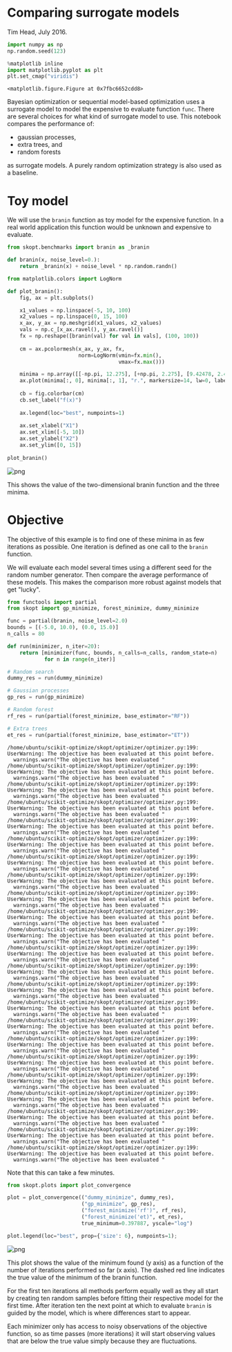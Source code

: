 
# Comparing surrogate models

Tim Head, July 2016.


```python
import numpy as np
np.random.seed(123)

%matplotlib inline
import matplotlib.pyplot as plt
plt.set_cmap("viridis")
```


    <matplotlib.figure.Figure at 0x7fbc6652cdd8>


Bayesian optimization or sequential model-based optimization uses a surrogate model
to model the expensive to evaluate function `func`. There are several choices
for what kind of surrogate model to use. This notebook compares the performance of:

* gaussian processes,
* extra trees, and
* random forests 

as surrogate models. A purely random optimization strategy is also used as a baseline.


# Toy model

We will use the `branin` function as toy model for the expensive function. In
a real world application this function would be unknown and expensive to evaluate.


```python
from skopt.benchmarks import branin as _branin

def branin(x, noise_level=0.):
    return _branin(x) + noise_level * np.random.randn()
```


```python
from matplotlib.colors import LogNorm

def plot_branin():
    fig, ax = plt.subplots()

    x1_values = np.linspace(-5, 10, 100)
    x2_values = np.linspace(0, 15, 100)
    x_ax, y_ax = np.meshgrid(x1_values, x2_values)
    vals = np.c_[x_ax.ravel(), y_ax.ravel()]
    fx = np.reshape([branin(val) for val in vals], (100, 100))
    
    cm = ax.pcolormesh(x_ax, y_ax, fx,
                       norm=LogNorm(vmin=fx.min(), 
                                    vmax=fx.max()))

    minima = np.array([[-np.pi, 12.275], [+np.pi, 2.275], [9.42478, 2.475]])
    ax.plot(minima[:, 0], minima[:, 1], "r.", markersize=14, lw=0, label="Minima")
    
    cb = fig.colorbar(cm)
    cb.set_label("f(x)")
    
    ax.legend(loc="best", numpoints=1)
    
    ax.set_xlabel("X1")
    ax.set_xlim([-5, 10])
    ax.set_ylabel("X2")
    ax.set_ylim([0, 15])
    
plot_branin()
```


![png](strategy-comparison_files/strategy-comparison_4_0.png)


This shows the value of the two-dimensional branin function and the three minima.


# Objective

The objective of this example is to find one of these minima in as few iterations
as possible. One iteration is defined as one call to the `branin` function.

We will evaluate each model several times using a different seed for the
random number generator. Then compare the average performance of these
models. This makes the comparison more robust against models that get
"lucky".


```python
from functools import partial
from skopt import gp_minimize, forest_minimize, dummy_minimize

func = partial(branin, noise_level=2.0)
bounds = [(-5.0, 10.0), (0.0, 15.0)]
n_calls = 80
```


```python
def run(minimizer, n_iter=20):
    return [minimizer(func, bounds, n_calls=n_calls, random_state=n) 
            for n in range(n_iter)]

# Random search
dummy_res = run(dummy_minimize) 

# Gaussian processes
gp_res = run(gp_minimize)

# Random forest
rf_res = run(partial(forest_minimize, base_estimator="RF"))

# Extra trees 
et_res = run(partial(forest_minimize, base_estimator="ET"))
```

    /home/ubuntu/scikit-optimize/skopt/optimizer/optimizer.py:199: UserWarning: The objective has been evaluated at this point before.
      warnings.warn("The objective has been evaluated "
    /home/ubuntu/scikit-optimize/skopt/optimizer/optimizer.py:199: UserWarning: The objective has been evaluated at this point before.
      warnings.warn("The objective has been evaluated "
    /home/ubuntu/scikit-optimize/skopt/optimizer/optimizer.py:199: UserWarning: The objective has been evaluated at this point before.
      warnings.warn("The objective has been evaluated "
    /home/ubuntu/scikit-optimize/skopt/optimizer/optimizer.py:199: UserWarning: The objective has been evaluated at this point before.
      warnings.warn("The objective has been evaluated "
    /home/ubuntu/scikit-optimize/skopt/optimizer/optimizer.py:199: UserWarning: The objective has been evaluated at this point before.
      warnings.warn("The objective has been evaluated "
    /home/ubuntu/scikit-optimize/skopt/optimizer/optimizer.py:199: UserWarning: The objective has been evaluated at this point before.
      warnings.warn("The objective has been evaluated "
    /home/ubuntu/scikit-optimize/skopt/optimizer/optimizer.py:199: UserWarning: The objective has been evaluated at this point before.
      warnings.warn("The objective has been evaluated "
    /home/ubuntu/scikit-optimize/skopt/optimizer/optimizer.py:199: UserWarning: The objective has been evaluated at this point before.
      warnings.warn("The objective has been evaluated "
    /home/ubuntu/scikit-optimize/skopt/optimizer/optimizer.py:199: UserWarning: The objective has been evaluated at this point before.
      warnings.warn("The objective has been evaluated "
    /home/ubuntu/scikit-optimize/skopt/optimizer/optimizer.py:199: UserWarning: The objective has been evaluated at this point before.
      warnings.warn("The objective has been evaluated "
    /home/ubuntu/scikit-optimize/skopt/optimizer/optimizer.py:199: UserWarning: The objective has been evaluated at this point before.
      warnings.warn("The objective has been evaluated "
    /home/ubuntu/scikit-optimize/skopt/optimizer/optimizer.py:199: UserWarning: The objective has been evaluated at this point before.
      warnings.warn("The objective has been evaluated "
    /home/ubuntu/scikit-optimize/skopt/optimizer/optimizer.py:199: UserWarning: The objective has been evaluated at this point before.
      warnings.warn("The objective has been evaluated "
    /home/ubuntu/scikit-optimize/skopt/optimizer/optimizer.py:199: UserWarning: The objective has been evaluated at this point before.
      warnings.warn("The objective has been evaluated "
    /home/ubuntu/scikit-optimize/skopt/optimizer/optimizer.py:199: UserWarning: The objective has been evaluated at this point before.
      warnings.warn("The objective has been evaluated "
    /home/ubuntu/scikit-optimize/skopt/optimizer/optimizer.py:199: UserWarning: The objective has been evaluated at this point before.
      warnings.warn("The objective has been evaluated "
    /home/ubuntu/scikit-optimize/skopt/optimizer/optimizer.py:199: UserWarning: The objective has been evaluated at this point before.
      warnings.warn("The objective has been evaluated "
    /home/ubuntu/scikit-optimize/skopt/optimizer/optimizer.py:199: UserWarning: The objective has been evaluated at this point before.
      warnings.warn("The objective has been evaluated "
    /home/ubuntu/scikit-optimize/skopt/optimizer/optimizer.py:199: UserWarning: The objective has been evaluated at this point before.
      warnings.warn("The objective has been evaluated "
    /home/ubuntu/scikit-optimize/skopt/optimizer/optimizer.py:199: UserWarning: The objective has been evaluated at this point before.
      warnings.warn("The objective has been evaluated "
    /home/ubuntu/scikit-optimize/skopt/optimizer/optimizer.py:199: UserWarning: The objective has been evaluated at this point before.
      warnings.warn("The objective has been evaluated "
    /home/ubuntu/scikit-optimize/skopt/optimizer/optimizer.py:199: UserWarning: The objective has been evaluated at this point before.
      warnings.warn("The objective has been evaluated "
    /home/ubuntu/scikit-optimize/skopt/optimizer/optimizer.py:199: UserWarning: The objective has been evaluated at this point before.
      warnings.warn("The objective has been evaluated "


Note that this can take a few minutes.


```python
from skopt.plots import plot_convergence

plot = plot_convergence(("dummy_minimize", dummy_res),
                        ("gp_minimize", gp_res),
                        ("forest_minimize('rf')", rf_res),
                        ("forest_minimize('et)", et_res), 
                        true_minimum=0.397887, yscale="log")

plot.legend(loc="best", prop={'size': 6}, numpoints=1);
```


![png](strategy-comparison_files/strategy-comparison_9_0.png)


This plot shows the value of the minimum found (y axis) as a function of the number
of iterations performed so far (x axis). The dashed red line indicates the
true value of the minimum of the branin function.

For the first ten iterations all methods perform equally well as they all start
by creating ten random samples before fitting their respective model for the
first time. After iteration ten the next point at which to evaluate `branin` is
guided by the model, which is where differences start to appear.

Each minimizer only has access to noisy observations of the objective
function, so as time passes (more iterations) it will start observing values that
are below the true value simply because they are fluctuations.
